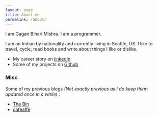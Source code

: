 ```yaml
---
layout: page
title: About me
permalink: /about/
---
```


I am Gagan Bihari Mishra. I am a programmer.

I am an Indian by nationality and currently living in Seattle, US. I like to travel, cycle, read books and write about things I like or dislike.

- My career story on [linkedIn](https://www.linkedin.com/in/gaganmishra/)
- Some of my projects on [Github](https://github.com/gagan405)

### Misc

Some of my previous blogs *(Not exactly previous as I do keep them updated once in a while)* :

- [The Bin](http://gaganmishra.wordpress.com)
- [cafeaffe](http://cafeaffe.wordpress.com)
